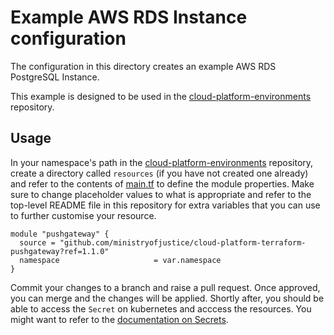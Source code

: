 # Example AWS RDS Instance configuration

The configuration in this directory creates an example AWS RDS PostgreSQL Instance.

This example is designed to be used in the [cloud-platform-environments](https://github.com/ministryofjustice/cloud-platform-environments/) repository.

## Usage

In your namespace's path in the [cloud-platform-environments](https://github.com/ministryofjustice/cloud-platform-environments/) repository, create a directory called `resources` (if you have not created one already) and refer to the contents of [main.tf](main.tf) to define the module properties. Make sure to change placeholder values to what is appropriate and refer to the top-level README file in this repository for extra variables that you can use to further customise your resource.

  ```hcl
  module "pushgateway" {
    source = "github.com/ministryofjustice/cloud-platform-terraform-pushgateway?ref=1.1.0"
    namespace                     = var.namespace
  }
  ```

Commit your changes to a branch and raise a pull request. Once approved, you can merge and the changes will be applied. Shortly after, you should be able to access the `Secret` on kubernetes and acccess the resources. You might want to refer to the [documentation on Secrets](https://kubernetes.io/docs/concepts/configuration/secret/).
